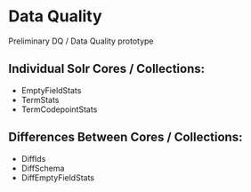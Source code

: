 Data Quality
============

Preliminary DQ / Data Quality prototype

## Individual Solr Cores / Collections:
* EmptyFieldStats
* TermStats
* TermCodepointStats

## Differences Between Cores / Collections:
* DiffIds
* DiffSchema
* DiffEmptyFieldStats
